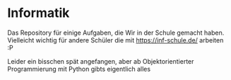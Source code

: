 # Informatik
Das Repository für einige Aufgaben, die Wir in der Schule gemacht haben.
Vielleicht wichtig für andere Schüler die mit https://inf-schule.de/ arbeiten :P

Leider ein bisschen spät angefangen, aber ab Objektorientierter Programmierung mit Python gibts eigentlich alles
